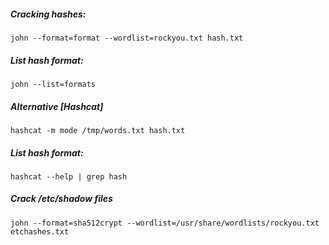 ##### Cracking hashes:
```
john --format=format --wordlist=rockyou.txt hash.txt
```

##### List hash format:
```
john --list=formats
```

##### Alternative [Hashcat]

```
hashcat -m mode /tmp/words.txt hash.txt
```

##### List hash format:
```
hashcat --help | grep hash
```

##### Crack /etc/shadow files

```
john --format=sha512crypt --wordlist=/usr/share/wordlists/rockyou.txt etchashes.txt 
```
